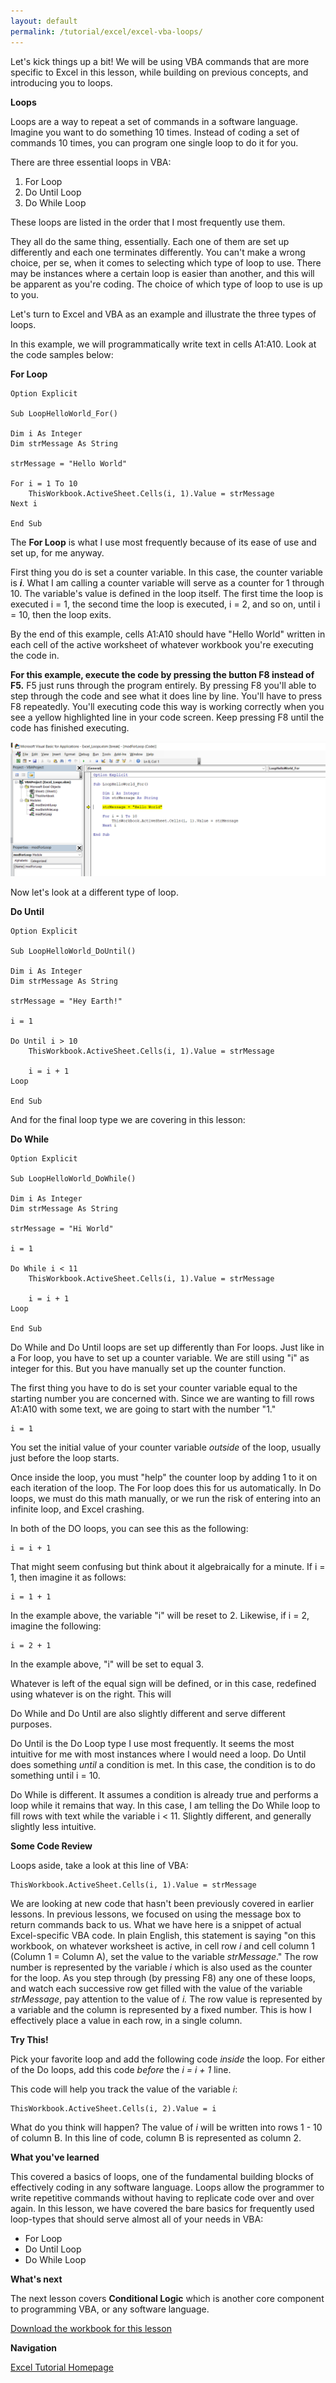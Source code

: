 ```yaml
---
layout: default
permalink: /tutorial/excel/excel-vba-loops/
---
```


Let's kick things up a bit!  We will be using VBA commands that are more specific to Excel in this lesson, while building on previous concepts, and introducing you to loops. 

**Loops**

Loops are a way to repeat a set of commands in a software language.  Imagine you want to do something 10 times.  Instead of coding a set of commands 10 times, you can program one single loop to do it for you.  

There are three essential loops in VBA: 

1. For Loop
2. Do Until Loop
3. Do While Loop

These loops are listed in the order that I most frequently use them.  

They all do the same thing, essentially.  Each one of them are set up differently and each one terminates differently.  You can't make a wrong choice, per se, when it comes to selecting which type of loop to use.  There may be instances where a certain loop is easier than another, and this will be apparent as you're coding.  The choice of which type of loop to use is up to you. 

Let's turn to Excel and VBA as an example and illustrate the three types of loops.  

In this example, we will programmatically write text in cells A1:A10.  Look at the code samples below: 

**For Loop**

```
Option Explicit

Sub LoopHelloWorld_For()

Dim i As Integer
Dim strMessage As String

strMessage = "Hello World"

For i = 1 To 10
    ThisWorkbook.ActiveSheet.Cells(i, 1).Value = strMessage
Next i

End Sub
``` 

The **For Loop** is what I use most frequently because of its ease of use and set up, for me anyway. 

First thing you do is set a counter variable.  In this case, the counter variable is ***i***.  What I am calling a counter variable will serve as a counter for 1 through 10.  The variable's value is defined in the loop itself.  The first time the loop is executed i = 1, the second time the loop is executed, i = 2, and so on, until i = 10, then the loop exits.  

By the end of this example, cells A1:A10 should have "Hello World" written in each cell of the active worksheet of whatever workbook you're executing the code in. 

**For this example, execute the code by pressing the button F8 instead of F5.**  F5 just runs through the program entirely.  By pressing F8 you'll able to step through the code and see what it does line by line.  You'll have to press F8 repeatedly.  You'll executing code this way is working correctly when you see a yellow highlighted line in your code screen.  Keep pressing F8 until the code has finished executing. 

![Stepping Through Code F8](/assets/images/f8_StepThroughCode.png)



Now let's look at a different type of loop. 

**Do Until**
```
Option Explicit

Sub LoopHelloWorld_DoUntil()

Dim i As Integer
Dim strMessage As String

strMessage = "Hey Earth!"

i = 1

Do Until i > 10
    ThisWorkbook.ActiveSheet.Cells(i, 1).Value = strMessage
    
    i = i + 1
Loop

End Sub
```

And for the final loop type we are covering in this lesson: 

**Do While**
```
Option Explicit

Sub LoopHelloWorld_DoWhile()

Dim i As Integer
Dim strMessage As String

strMessage = "Hi World"

i = 1

Do While i < 11
    ThisWorkbook.ActiveSheet.Cells(i, 1).Value = strMessage
    
    i = i + 1
Loop

End Sub
```

Do While and Do Until loops are set up differently than For loops. Just like in a For loop, you have to set up a counter variable.  We are still using "i" as integer for this. But you have manually set up the counter function.  

The first thing you have to do is set your counter variable equal to the starting number you are concerned with.  Since we are wanting to fill rows A1:A10 with some text, we are going to start with the number "1."

```VBA
i = 1
```

You set the initial value of your counter variable *outside* of the loop, usually just before the loop starts.  

Once inside the loop, you must "help" the counter loop by adding 1 to it on each iteration of the loop.  The For loop does this for us automatically.  In Do loops, we must do this math manually, or we run the risk of entering into an infinite loop, and Excel crashing.  

In both of the DO loops, you can see this as the following: 
```
i = i + 1
```

That might seem confusing but think about it algebraically for a minute. If i = 1, then imagine it as follows: 

```VBA
i = 1 + 1
```

In the example above, the variable "i" will be reset to 2.  Likewise, if i = 2, imagine the following: 

```VBA
i = 2 + 1
```

In the example above, "i" will be set to equal 3. 

Whatever is left of the equal sign will be defined, or in this case, redefined using whatever is on the right. This will 

Do While and Do Until are also slightly different and serve different purposes. 

Do Until is the Do Loop type I use most frequently.  It seems the most intuitive for me with most instances where I would need a loop.  Do Until does something *until* a condition is met.  In this case, the condition is to do something until i = 10. 

Do While is different.  It assumes a condition is already true and performs a loop while it remains that way.  In this case, I am telling the Do While loop to fill rows with text while the variable i < 11.  Slightly different, and generally slightly less intuitive.  


**Some Code Review**

Loops aside, take a look at this line of VBA: 

```
ThisWorkbook.ActiveSheet.Cells(i, 1).Value = strMessage
```

We are looking at new code that hasn't been previously covered in earlier lessons.  In previous lessons, we focused on using the message box to return commands back to us. What we have here is a snippet of actual Excel-specific VBA code. In plain English, this statement is saying "on this workbook, on whatever worksheet is active, in cell row *i* and cell column 1 (Column 1 = Column A), set the value to the variable *strMessage*."  The row number is represented by the variable *i* which is also used as the counter for the loop.  As you step through (by pressing F8) any one of these loops, and watch each successive row get filled with the value of the variable *strMessage*, pay attention to the value of *i.*  The row value is represented by a variable and the column is represented by a fixed number.  This is how I effectively place a value in each row, in a single column.  


**Try This!**

Pick your favorite loop and add the following code *inside* the loop.  For either of the Do loops, add this code *before* the *i = i + 1* line. 

This code will help you track the value of the variable *i*: 

```
ThisWorkbook.ActiveSheet.Cells(i, 2).Value = i
```  

What do you think will happen?  The value of *i* will be written into rows 1 - 10 of column B.  In this line of code, column B is represented as column 2. 




**What you've learned**

This covered a basics of loops, one of the fundamental building blocks of effectively coding in any software language.  Loops allow the programmer to write repetitive commands without having to replicate code over and over again. In this lesson, we have covered the bare basics for frequently used loop-types that should serve almost all of your needs in VBA: 

* For Loop
* Do Until Loop
* Do While Loop


**What's next**

The next lesson covers **Conditional Logic** which is another core component to programming VBA, or any software language.  


[Download the workbook for this lesson](/assets/files/Excel_Loops.xlsm) 


**Navigation**

[Excel Tutorial Homepage](/Excel-VBA-Tutorial/)